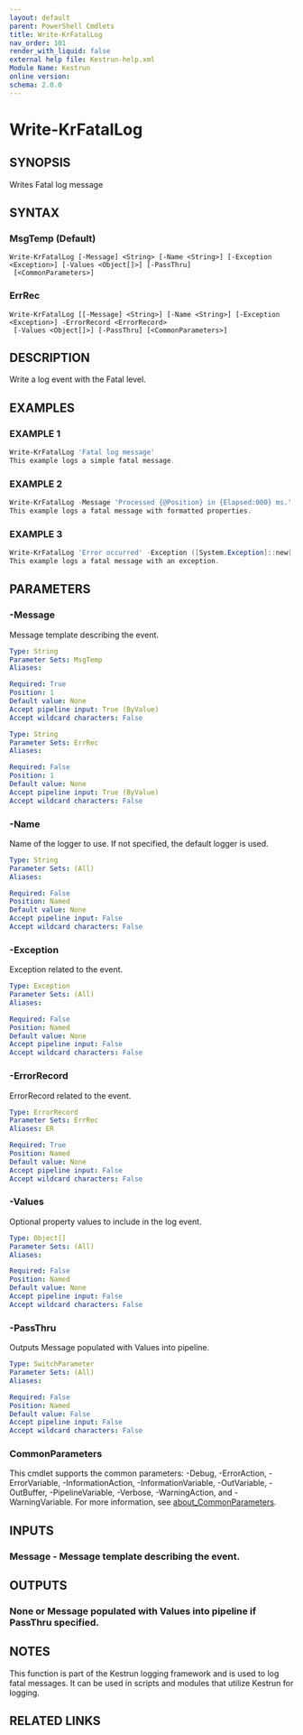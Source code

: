```yaml
---
layout: default
parent: PowerShell Cmdlets
title: Write-KrFatalLog
nav_order: 101
render_with_liquid: false
external help file: Kestrun-help.xml
Module Name: Kestrun
online version:
schema: 2.0.0
---
```


# Write-KrFatalLog

## SYNOPSIS
Writes Fatal log message

## SYNTAX

### MsgTemp (Default)
```
Write-KrFatalLog [-Message] <String> [-Name <String>] [-Exception <Exception>] [-Values <Object[]>] [-PassThru]
 [<CommonParameters>]
```

### ErrRec
```
Write-KrFatalLog [[-Message] <String>] [-Name <String>] [-Exception <Exception>] -ErrorRecord <ErrorRecord>
 [-Values <Object[]>] [-PassThru] [<CommonParameters>]
```

## DESCRIPTION
Write a log event with the Fatal level.

## EXAMPLES

### EXAMPLE 1
```powershell
Write-KrFatalLog 'Fatal log message'
This example logs a simple fatal message.
```

### EXAMPLE 2
```powershell
Write-KrFatalLog -Message 'Processed {@Position} in {Elapsed:000} ms.' -Values $position, $elapsedMs
This example logs a fatal message with formatted properties.
```

### EXAMPLE 3
```powershell
Write-KrFatalLog 'Error occurred' -Exception ([System.Exception]::new('Some exception'))
This example logs a fatal message with an exception.
```

## PARAMETERS

### -Message
Message template describing the event.

```yaml
Type: String
Parameter Sets: MsgTemp
Aliases:

Required: True
Position: 1
Default value: None
Accept pipeline input: True (ByValue)
Accept wildcard characters: False
```

```yaml
Type: String
Parameter Sets: ErrRec
Aliases:

Required: False
Position: 1
Default value: None
Accept pipeline input: True (ByValue)
Accept wildcard characters: False
```

### -Name
Name of the logger to use.
If not specified, the default logger is used.

```yaml
Type: String
Parameter Sets: (All)
Aliases:

Required: False
Position: Named
Default value: None
Accept pipeline input: False
Accept wildcard characters: False
```

### -Exception
Exception related to the event.

```yaml
Type: Exception
Parameter Sets: (All)
Aliases:

Required: False
Position: Named
Default value: None
Accept pipeline input: False
Accept wildcard characters: False
```

### -ErrorRecord
ErrorRecord related to the event.

```yaml
Type: ErrorRecord
Parameter Sets: ErrRec
Aliases: ER

Required: True
Position: Named
Default value: None
Accept pipeline input: False
Accept wildcard characters: False
```

### -Values
Optional property values to include in the log event.

```yaml
Type: Object[]
Parameter Sets: (All)
Aliases:

Required: False
Position: Named
Default value: None
Accept pipeline input: False
Accept wildcard characters: False
```

### -PassThru
Outputs Message populated with Values into pipeline.

```yaml
Type: SwitchParameter
Parameter Sets: (All)
Aliases:

Required: False
Position: Named
Default value: False
Accept pipeline input: False
Accept wildcard characters: False
```

### CommonParameters
This cmdlet supports the common parameters: -Debug, -ErrorAction, -ErrorVariable, -InformationAction, -InformationVariable, -OutVariable, -OutBuffer, -PipelineVariable, -Verbose, -WarningAction, and -WarningVariable. For more information, see [about_CommonParameters](http://go.microsoft.com/fwlink/?LinkID=113216).

## INPUTS

### Message - Message template describing the event.
## OUTPUTS

### None or Message populated with Values into pipeline if PassThru specified.
## NOTES
This function is part of the Kestrun logging framework and is used to log fatal messages.
It can be used in scripts and modules that utilize Kestrun for logging.

## RELATED LINKS
